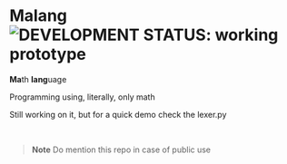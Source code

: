 # Malang &nbsp; ![DEVELOPMENT STATUS: working prototype](https://badgen.net/badge/DEVELOPMENT%20STATUS/working%20prototype/orange)
<b>Ma</b>th <b>lang</b>uage

Programming using, literally, only math

Still working on it, but for a quick demo check the lexer.py

<br>

> **Note** 
> Do mention this repo in case of public use
